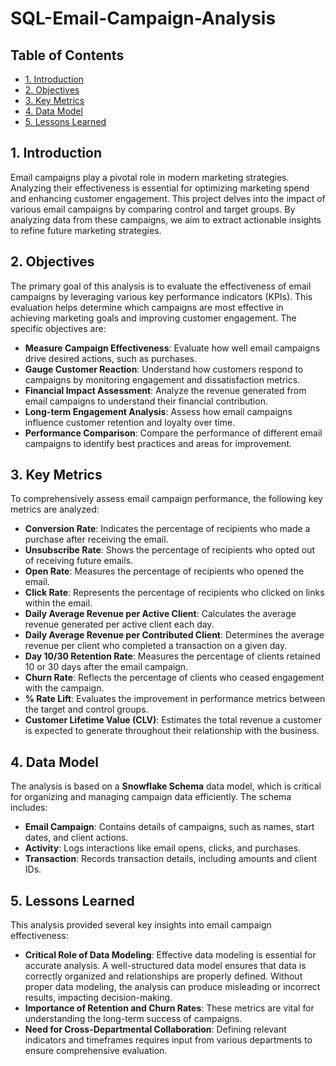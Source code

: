 # SQL-Email-Campaign-Analysis

## Table of Contents
- [1. Introduction](#1-introduction)
- [2. Objectives](#2-objectives)
- [3. Key Metrics](#3-key-metrics)
- [4. Data Model](#4-data-model)
- [5. Lessons Learned](#5-lessons-learned)

## 1. Introduction

Email campaigns play a pivotal role in modern marketing strategies. Analyzing their effectiveness is essential for optimizing marketing spend and enhancing customer engagement. This project delves into the impact of various email campaigns by comparing control and target groups. By analyzing data from these campaigns, we aim to extract actionable insights to refine future marketing strategies.

## 2. Objectives

The primary goal of this analysis is to evaluate the effectiveness of email campaigns by leveraging various key performance indicators (KPIs). This evaluation helps determine which campaigns are most effective in achieving marketing goals and improving customer engagement. The specific objectives are:

- **Measure Campaign Effectiveness**: Evaluate how well email campaigns drive desired actions, such as purchases.
- **Gauge Customer Reaction**: Understand how customers respond to campaigns by monitoring engagement and dissatisfaction metrics.
- **Financial Impact Assessment**: Analyze the revenue generated from email campaigns to understand their financial contribution.
- **Long-term Engagement Analysis**: Assess how email campaigns influence customer retention and loyalty over time.
- **Performance Comparison**: Compare the performance of different email campaigns to identify best practices and areas for improvement.

## 3. Key Metrics

To comprehensively assess email campaign performance, the following key metrics are analyzed:

- **Conversion Rate**: Indicates the percentage of recipients who made a purchase after receiving the email.
- **Unsubscribe Rate**: Shows the percentage of recipients who opted out of receiving future emails.
- **Open Rate**: Measures the percentage of recipients who opened the email.
- **Click Rate**: Represents the percentage of recipients who clicked on links within the email.
- **Daily Average Revenue per Active Client**: Calculates the average revenue generated per active client each day.
- **Daily Average Revenue per Contributed Client**: Determines the average revenue per client who completed a transaction on a given day.
- **Day 10/30 Retention Rate**: Measures the percentage of clients retained 10 or 30 days after the email campaign.
- **Churn Rate**: Reflects the percentage of clients who ceased engagement with the campaign.
- **% Rate Lift**: Evaluates the improvement in performance metrics between the target and control groups.
- **Customer Lifetime Value (CLV)**: Estimates the total revenue a customer is expected to generate throughout their relationship with the business.


## 4. Data Model

The analysis is based on a **Snowflake Schema** data model, which is critical for organizing and managing campaign data efficiently. The schema includes:

- **Email Campaign**: Contains details of campaigns, such as names, start dates, and client actions.
- **Activity**: Logs interactions like email opens, clicks, and purchases.
- **Transaction**: Records transaction details, including amounts and client IDs.

## 5. Lessons Learned

This analysis provided several key insights into email campaign effectiveness:

- **Critical Role of Data Modeling**: Effective data modeling is essential for accurate analysis. A well-structured data model ensures that data is correctly organized and relationships are properly defined. Without proper data modeling, the analysis can produce misleading or incorrect results, impacting decision-making.
- **Importance of Retention and Churn Rates**: These metrics are vital for understanding the long-term success of campaigns.
- **Need for Cross-Departmental Collaboration**: Defining relevant indicators and timeframes requires input from various departments to ensure comprehensive evaluation.

